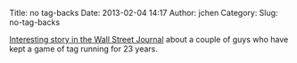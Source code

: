 Title: no tag-backs
Date: 2013-02-04 14:17
Author: jchen
Category:
Slug: no-tag-backs

[Interesting story in the Wall Street Journal][] about a couple of guys
who have kept a game of tag running for 23 years.

  [Interesting story in the Wall Street Journal]: http://online.wsj.com/article/SB10001424127887323375204578269991660836834.html#project%3DTagParticipationB%26articleTabs%3Darticle
